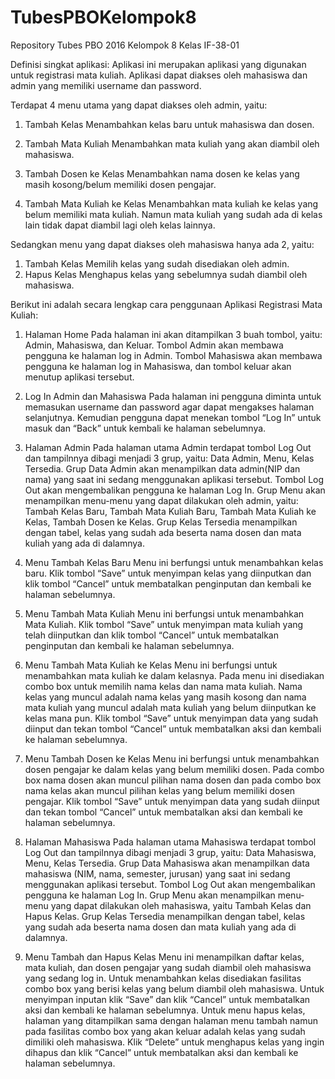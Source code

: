 # TubesPBOKelompok8
Repository Tubes PBO 2016 Kelompok 8 Kelas IF-38-01

Definisi singkat aplikasi:
Aplikasi ini merupakan aplikasi yang digunakan untuk registrasi mata kuliah. 
Aplikasi dapat diakses oleh mahasiswa dan admin yang memiliki username dan password.

Terdapat 4 menu utama yang dapat diakses oleh admin, yaitu:

1. Tambah Kelas
Menambahkan kelas baru untuk mahasiswa dan dosen.

2. Tambah Mata Kuliah
Menambahkan mata kuliah yang akan diambil oleh mahasiswa.

3. Tambah Dosen ke Kelas
Menambahkan nama dosen ke kelas yang masih kosong/belum memiliki dosen pengajar.

4. Tambah Mata Kuliah ke Kelas
Menambahkan mata kuliah ke kelas yang belum memiliki mata kuliah. Namun mata kuliah yang sudah ada di 
kelas lain tidak dapat diambil lagi oleh kelas lainnya.

Sedangkan menu yang dapat diakses oleh mahasiswa hanya ada 2, yaitu:
1. Tambah Kelas
Memilih kelas yang sudah disediakan oleh admin.
2. Hapus Kelas
Menghapus kelas yang sebelumnya sudah diambil oleh mahasiswa.

Berikut ini adalah secara lengkap cara penggunaan Aplikasi Registrasi Mata Kuliah:
1.	Halaman Home
 Pada halaman ini akan ditampilkan 3 buah tombol, yaitu: Admin, Mahasiswa, dan Keluar. 
 Tombol Admin akan membawa pengguna ke halaman log in Admin. 
 Tombol Mahasiswa akan membawa pengguna ke halaman log in Mahasiswa, dan tombol keluar akan menutup aplikasi tersebut.
 
2.	Log In Admin dan Mahasiswa
 Pada halaman ini pengguna diminta untuk memasukan username dan password agar dapat mengakses halaman selanjutnya. 
 Kemudian pengguna dapat  menekan tombol “Log In” untuk masuk dan “Back” untuk kembali ke halaman sebelumnya.
 
3.	Halaman Admin
 Pada halaman utama Admin terdapat tombol Log Out dan tampilnnya dibagi menjadi 3 grup, yaitu: Data Admin, Menu, Kelas Tersedia. 
 Grup Data Admin akan menampilkan data admin(NIP dan nama) yang saat ini sedang menggunakan aplikasi tersebut. 
 Tombol Log Out akan mengembalikan pengguna ke halaman Log In. 
 Grup Menu akan menampilkan menu-menu yang dapat dilakukan oleh admin, yaitu: Tambah Kelas Baru, Tambah Mata Kuliah Baru, Tambah Mata Kuliah ke Kelas, Tambah Dosen ke Kelas. 
 Grup Kelas Tersedia menampilkan dengan tabel, kelas yang sudah ada beserta nama dosen dan mata kuliah yang ada di dalamnya.
 
4.	Menu Tambah Kelas Baru
 Menu ini berfungsi untuk menambahkan kelas baru. 
 Klik tombol “Save” untuk menyimpan kelas yang diinputkan dan klik tombol “Cancel” untuk membatalkan penginputan dan kembali ke halaman sebelumnya.
 
5.	Menu Tambah Mata Kuliah
 Menu ini berfungsi untuk menambahkan Mata Kuliah. 
 Klik tombol “Save” untuk menyimpan mata kuliah yang telah diinputkan dan klik tombol “Cancel” untuk membatalkan penginputan dan kembali ke halaman sebelumnya.
 
6.	Menu Tambah Mata Kuliah ke Kelas
 Menu ini berfungsi untuk menambahkan mata kuliah ke dalam kelasnya. 
 Pada menu ini disediakan combo box untuk memilih nama kelas dan nama mata kuliah. 
 Nama kelas yang muncul adalah nama kelas yang masih kosong dan nama mata kuliah yang muncul adalah mata kuliah yang belum diinputkan ke kelas mana pun. 
 Klik tombol “Save” untuk menyimpan data yang sudah diinput dan tekan tombol “Cancel” untuk membatalkan aksi dan kembali ke halaman sebelumnya.
 
7.	Menu Tambah Dosen ke Kelas
 Menu ini berfungsi untuk menambahkan dosen pengajar ke dalam kelas yang belum memiliki dosen. 
 Pada combo box nama dosen akan muncul pilihan nama dosen dan pada combo box nama kelas akan muncul pilihan kelas yang belum memiliki dosen pengajar. 
 Klik tombol “Save” untuk menyimpan data yang sudah diinput dan tekan tombol “Cancel” untuk membatalkan aksi dan kembali ke halaman sebelumnya.
 
8.	Halaman Mahasiswa
 Pada halaman utama Mahasiswa terdapat tombol Log Out dan tampilnnya dibagi menjadi 3 grup, yaitu: Data Mahasiswa, Menu, Kelas Tersedia. 
 Grup Data Mahasiswa akan menampilkan data mahasiswa (NIM, nama, semester, jurusan) yang saat ini sedang menggunakan aplikasi tersebut. 
 Tombol Log Out akan mengembalikan pengguna ke halaman Log In. 
 Grup Menu akan menampilkan menu-menu yang dapat dilakukan oleh mahasiswa, yaitu Tambah Kelas dan Hapus Kelas. 
 Grup Kelas Tersedia menampilkan dengan tabel, kelas yang sudah ada beserta nama dosen dan mata kuliah yang ada di dalamnya.
 
9.	Menu Tambah dan Hapus Kelas
 Menu ini menampilkan daftar kelas, mata kuliah, dan dosen pengajar yang sudah diambil oleh mahasiswa yang sedang log in. 
 Untuk menambahkan kelas disediakan fasilitas combo box yang berisi kelas yang belum diambil oleh mahasiswa. 
 Untuk menyimpan inputan klik “Save” dan klik “Cancel” untuk  membatalkan aksi dan kembali ke halaman sebelumnya. 
 Untuk menu hapus kelas, halaman yang ditampilkan sama dengan halaman menu tambah namun pada fasilitas combo box yang akan keluar adalah kelas yang sudah dimiliki oleh mahasiswa. 
 Klik “Delete” untuk menghapus kelas yang ingin dihapus dan klik “Cancel” untuk membatalkan aksi dan kembali ke halaman sebelumnya.
